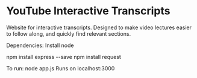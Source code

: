 # YouTube Interactive Transcripts

Website for interactive transcripts. Designed to make video lectures easier to follow along, and quickly find relevant sections.

Dependencies:
Install node

npm install express --save
npm install request

To run:
node app.js
Runs on localhost:3000

